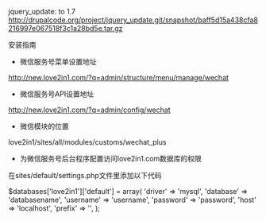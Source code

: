jquery_update: to 1.7
http://drupalcode.org/project/jquery_update.git/snapshot/baff5d15a438cfa8216997e067518f3c1a28bd5e.tar.gz


安装指南


* 微信服务号菜单设置地址 

http://new.love2in1.com/?q=admin/structure/menu/manage/wechat 

* 微信服务号API设置地址 

http://new.love2in1.com/?q=admin/config/wechat


* 微信模块的位置

love2in1/sites/all/modules/customs/wechat_plus

*  为微信服务号后台程序配置访问love2in1.com数据库的权限

在sites/default/settings.php文件里添加以下代码

   $databases['love2in1']['default'] = array(
    'driver' => 'mysql',
    'database' => 'databasename',
    'username' => 'username',
    'password' => 'password',
     'host' => 'localhost',
     'prefix' => '',
   );



